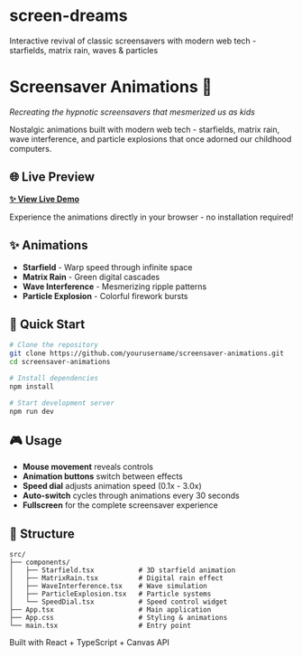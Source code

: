 # screen-dreams
Interactive revival of classic screensavers with modern web tech - starfields, matrix rain, waves &amp; particles

# Screensaver Animations 🌟

*Recreating the hypnotic screensavers that mesmerized us as kids*

Nostalgic animations built with modern web tech - starfields, matrix rain, wave interference, and particle explosions that once adorned our childhood computers.

## 🌐 Live Preview
**[✨ View Live Demo](https://your-username.github.io/screensaver-animations)**

Experience the animations directly in your browser - no installation required!

## ✨ Animations
- **Starfield** - Warp speed through infinite space
- **Matrix Rain** - Green digital cascades 
- **Wave Interference** - Mesmerizing ripple patterns
- **Particle Explosion** - Colorful firework bursts

## 🚀 Quick Start
```bash
# Clone the repository
git clone https://github.com/yourusername/screensaver-animations.git
cd screensaver-animations

# Install dependencies
npm install

# Start development server
npm run dev
```

## 🎮 Usage
- **Mouse movement** reveals controls
- **Animation buttons** switch between effects
- **Speed dial** adjusts animation speed (0.1x - 3.0x)
- **Auto-switch** cycles through animations every 30 seconds
- **Fullscreen** for the complete screensaver experience

## 📁 Structure
```
src/
├── components/
│   ├── Starfield.tsx           # 3D starfield animation
│   ├── MatrixRain.tsx          # Digital rain effect
│   ├── WaveInterference.tsx    # Wave simulation
│   ├── ParticleExplosion.tsx   # Particle systems
│   └── SpeedDial.tsx           # Speed control widget
├── App.tsx                     # Main application
├── App.css                     # Styling & animations
└── main.tsx                    # Entry point
```

Built with React + TypeScript + Canvas API